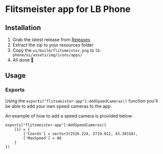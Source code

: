 # Flitsmeister app for LB Phone

## Installation
1. Grab the latest release from [Releases](https://github.com/chrisd1997/lb-phone-flitsmeister/releases)
2. Extract the zip to your resources folder
3. Copy the `ui/build/flitsmeister.png` to `lb-phone/ui/assets/img/icons/apps/`
4. All done 🎉

## Usage
### Exports
Using the `exports["flitsmeister-app"]:AddSpeedCameras()` function you'll be able to add your own speed cameras to the app.

An example of how to add a speed camera is provided below:
```
exports["flitsmeister-app"]:AddSpeedCameras({
	[1] = {
		['Coords'] = vector3(2526.224, 2719.912, 43.38318),
		['MaxSpeed'] = 80
	}
})
```